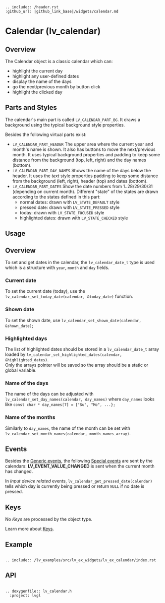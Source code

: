 ```eval_rst
.. include:: /header.rst 
:github_url: |github_link_base|/widgets/calendar.md
```
# Calendar (lv_calendar)

## Overview

The Calendar object is a classic calendar which can:
- highlight the current day
- highlight any user-defined dates
- display the name of the days
- go the next/previous month by button click
- highlight the clicked day


## Parts and Styles
The calendar's main part is called `LV_CALENDAR_PART_BG`. It draws a background using the typical background style properties.

Besides the following virtual parts exist:
- `LV_CALENDAR_PART_HEADER` The upper area where the current year and month's name is shown. It also has buttons to move the next/previous month. 
It uses typical background properties and padding to keep some distance from the background (top, left, right) and the day names (bottom).
- `LV_CALENDAR_PART_DAY_NAMES` Shows the name of the days below the header. It uses the *text* style properties padding to keep some distance from the background (left, right), header (top) and dates (bottom).
- `LV_CALENDAR_PART_DATES` Show the date numbers from 1..28/29/30/31 (depending on current month). Different "state" of the states are drawn according to the states defined in this part:
  - normal dates: drawn with `LV_STATE_DEFAULT` style
  - pressed date: drawn with `LV_STATE_PRESSED` style
  - today: drawn with `LV_STATE_FOCUSED` style
  - highlighted dates: drawn with `LV_STATE_CHECKED` style   


## Usage


## Overview

To set and get dates in the calendar, the `lv_calendar_date_t` type is used which is a structure with `year`, `month` and `day` fields.


### Current date
To set the current date (today), use the `lv_calendar_set_today_date(calendar, &today_date)` function.

### Shown date
To set the shown date, use `lv_calendar_set_shown_date(calendar, &shown_date)`;

### Highlighted days
The list of highlighted dates should be stored in a `lv_calendar_date_t` array loaded by `lv_calendar_set_highlighted_dates(calendar, &highlighted_dates)`.  
Only the arrays pointer will be saved so the array should be a static or global variable.

### Name of the days
The name of the days can be adjusted with `lv_calendar_set_day_names(calendar, day_names)` where `day_names` looks like `const char * day_names[7] = {"Su", "Mo", ...};`

### Name of the months
Similarly to `day_names`, the name of the month can be set with `lv_calendar_set_month_names(calendar, month_names_array)`.

## Events
Besides the [Generic events](../overview/event.html#generic-events), the following [Special events](/overview/event.html#special-events) are sent by the calendars:
**LV_EVENT_VALUE_CHANGED** is sent when the current month has changed.

In *Input device related* events, `lv_calendar_get_pressed_date(calendar)` tells which day is currently being pressed or return `NULL` if no date is pressed.

## Keys
No *Keys* are processed by the object type.

Learn more about [Keys](/overview/indev).


## Example

```eval_rst

.. include:: /lv_examples/src/lv_ex_widgets/lv_ex_calendar/index.rst

```

## API

```eval_rst

.. doxygenfile:: lv_calendar.h
  :project: lvgl

```
